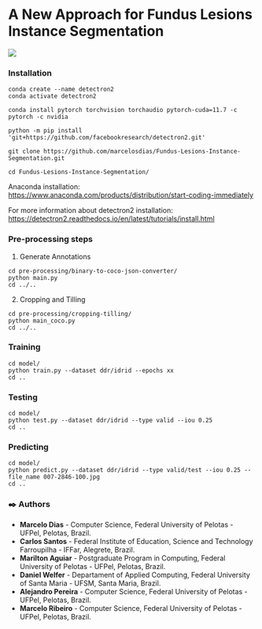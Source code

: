 # A New Approach for Fundus Lesions Instance Segmentation

![](https://github.com/marcelosdias/Fundus-Lesions-Instance-Segmentation/blob/updates/images/ezgif.com-gif-maker.gif)


### Installation
```
conda create --name detectron2
conda activate detectron2

conda install pytorch torchvision torchaudio pytorch-cuda=11.7 -c pytorch -c nvidia

python -m pip install 'git+https://github.com/facebookresearch/detectron2.git'

git clone https://github.com/marcelosdias/Fundus-Lesions-Instance-Segmentation.git

cd Fundus-Lesions-Instance-Segmentation/
```
Anaconda installation:
https://www.anaconda.com/products/distribution/start-coding-immediately

For more information about detectron2 installation: 
https://detectron2.readthedocs.io/en/latest/tutorials/install.html

### Pre-processing steps
1. Generate Annotations
```
cd pre-processing/binary-to-coco-json-converter/
python main.py
cd ../..
```
2. Cropping and Tilling
```
cd pre-processing/cropping-tilling/
python main_coco.py
cd ../..
```
### Training
```
cd model/
python train.py --dataset ddr/idrid --epochs xx
cd ..
```
### Testing
```
cd model/
python test.py --dataset ddr/idrid --type valid --iou 0.25
cd ..
```
### Predicting
```
cd model/
python predict.py --dataset ddr/idrid --type valid/test --iou 0.25 --file_name 007-2846-100.jpg
cd ..
```

### ✒️ Authors
* **Marcelo Dias** - Computer Science, Federal University of Pelotas - UFPel, Pelotas, Brazil.
* **Carlos Santos** - Federal Institute of Education, Science and Technology Farroupilha - IFFar, Alegrete, Brazil.
* **Marilton Aguiar** - Postgraduate Program in Computing, Federal University of Pelotas - UFPel, Pelotas, Brazil.
* **Daniel Welfer** - Departament of Applied Computing, Federal University of Santa Maria - UFSM, Santa Maria, Brazil.
* **Alejandro Pereira** - Computer Science, Federal University of Pelotas - UFPel, Pelotas, Brazil.
* **Marcelo Ribeiro** - Computer Science, Federal University of Pelotas - UFPel, Pelotas, Brazil.

